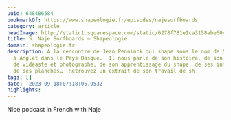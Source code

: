 ```yaml
---
uuid: 648486584
bookmarkOf: https://www.shapeologie.fr/episodes/najesurfboards
category: article
headImage: http://static1.squarespace.com/static/6278f781e1ca3158abe60cf8/6278f7aac28fa249ed7407df/650210437275402909036a0d/1694725903479/ETIQUETTE+NAJE.jpg?format=1500w
title: 5. Naje Surfboards — Shapeologie
domain: shapeologie.fr
description: A la rencontre de Jean Penninck qui shape sous le nom de Naje Surfboards
  à Anglet dans le Pays Basque.  Il nous parle de son histoire, de son activité parallèle
  de vidéaste et photographe, de son apprentissage du shape, de ses influences et
  de ses planches…  Retrouvez un extrait de son travail de sh
tags: []
date: '2023-09-18T07:18:05.953Z'
highlights:
---
```


Nice podcast in French with Naje


